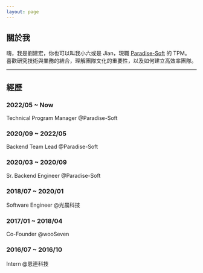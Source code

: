 ```yaml
---
layout: page
---
```


## 關於我

嗨，我是劉建宏，你也可以叫我小六或是 Jian，現職 [Paradise-Soft](https://www.paradise-soft.com/) 的 TPM。  
喜歡研究技術與業務的結合，理解團隊文化的重要性，以及如何建立高效率團隊。  

--- 

## 經歷

### 2022/05 ~ Now

Technical Program Manager @Paradise-Soft

### 2020/09 ~ 2022/05

Backend Team Lead @Paradise-Soft

### 2020/03 ~ 2020/09

Sr. Backend Engineer @Paradise-Soft

### 2018/07 ~ 2020/01

Software Engineer @光晨科技

### 2017/01 ~ 2018/04

Co-Founder @wooSeven

### 2016/07 ~ 2016/10

Intern @恩連科技